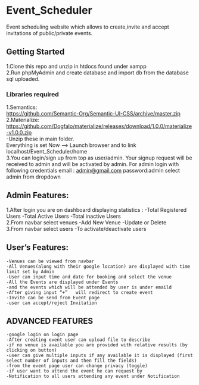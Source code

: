 # Event_Scheduler
Event scheduling website which allows to create,invite and accept invitations of public/private events.
## Getting Started
1.Clone this repo and unzip in htdocs found under xampp<br>
2.Run phpMyAdmin and create database and import db from the database sql uploaded.
### Libraries required
1.Semantics: <br>
https://github.com/Semantic-Org/Semantic-UI-CSS/archive/master.zip<br>
2.Materialize: <br>
https://github.com/Dogfalo/materialize/releases/download/1.0.0/materialize-v1.0.0.zip<br>
-Unzip these in main folder.
<br>
Everything is set Now -->
Launch browser and to link localhost/Event_Scheduler/home<br>
3.You can login/sign up from top as user/admin.
Your signup request will be received to admin and will be activated by admin.
For admin login with following credentials
	email : admin@gmail.com
	password:admin
	select admin from dropdown
## Admin Features:
1.After login you are on dashboard  displaying statistics :
	-Total Registered Users
	-Total Active Users
	-Total inactive Users<BR>
2.From navbar select venues
	-Add New Venue
	-Update or Delete<br>
3.From navbar select users
	-To activate/deactivate users<br>

			
## User’s Features:
	-Venues can be viewed from navbar
	-All Venues(along with their google location) are displayed with time limit set by Admin
	-User can input time and date for booking and select the venue
	-All the Events are displayed under Events
	-and the events which will be attended by user is under emaild
	-After giving input “+”   will redirect to create event
	-Invite can be send from Event page
	-user can accept/reject Invitation
## ADVANCED FEATURES
	-google login on login page
	-After creating event user can upload file to describe 
	-if no venue is available you are provided with relative results (by clicking on button)
	-user can give multiple inputs if any available it is displayed (first select number of inputs and then fill the fields)
	-from the event page user can change privacy (toggle)
	-if user want to attend the event he can request by 
	-Notification to all users attending any event under Notification
